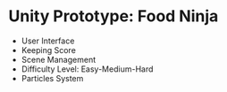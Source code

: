 # Unity Prototype: Food Ninja

* User Interface
* Keeping Score
* Scene Management
* Difficulty Level: Easy-Medium-Hard
* Particles System
